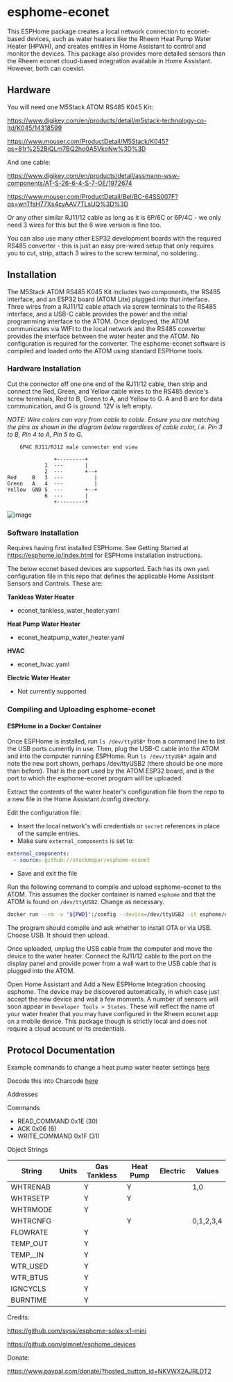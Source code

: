 # esphome-econet

This ESPHome package creates a local network connection to econet-based devices, such as water heaters like the Rheem Heat Pump Water Heater (HPWH), and creates entities in Home Assistant to control and monitor the devices.  This package also provides more detailed sensors than the Rheem econet cloud-based integration available in Home Assistant.  However, both can coexist.

## Hardware ##

You will need one M5Stack ATOM RS485 K045 Kit:

https://www.digikey.com/en/products/detail/m5stack-technology-co-ltd/K045/14318599 

https://www.mouser.com/ProductDetail/M5Stack/K045?qs=81r%252BiQLm7BQ2ho0A5VkoNw%3D%3D

And one cable:

https://www.digikey.com/en/products/detail/assmann-wsw-components/AT-S-26-6-4-S-7-OE/1972674

https://www.mouser.com/ProductDetail/Bel/BC-64SS007F?qs=wnTfsH77Xs4cyAAV7TLsUQ%3D%3D

Or any other similar RJ11/12 cable as long as it is 6P/6C or 6P/4C - we only need 3 wires for this but the 6 wire version is fine too. 

You can also use many other ESP32 development boards with the required RS485 converter - this is just an easy pre-wired setup that only requires you to cut, strip, attach 3 wires to the screw terminal, no soldering. 

## Installation ##

The  M5Stack ATOM RS485 K045 Kit includes two components, the RS485 interface, and an ESP32 board (ATOM Lite) plugged into that interface.  Three wires from a RJ11/12 cable attach via screw terminals to the RS485 interface, and a USB-C cable provides the power and the initial programming interface to the ATOM.  Once deployed, the ATOM communicates via WIFI to the local network and the RS485 converter provides the interface between the water heater and the ATOM.  No configuration is required for the converter. The esphome-econet software is compiled and loaded onto the ATOM using standard ESPHome tools.

### Hardware Installation ###

Cut the connector off one one end of the RJ11/12 cable, then strip and connect the Red, Green, and Yellow cable wires to the RS485 device's screw terminals, Red to B, Green to A, and Yellow to G.  A and B are for data communication, and G is ground. 12V is left empty.

*NOTE: Wire colors can vary from cable to cable. Ensure you are matching the pins as shown in the diagram below regardless of cable color, i.e. Pin 3 to B, Pin 4 to A, Pin 5 to G.*

```
    6P4C RJ11/RJ12 male connector end view   
    
               +---------+
            1  ---       |
            2  ---       +--+      
Red     B   3  ---          |     
Green   A   4  ---          |        
Yellow  GND 5  ---       +--+
            6  ---       |
               +---------+
```
![image](https://github.com/kaijk/esphome-econet/assets/49624034/add8e296-1b95-407b-b94c-c751e91cd591)

### Software Installation ###

Requires having first installed ESPHome. See Getting Started at https://esphome.io/index.html for ESPHome installation instructions. 

The below econet based devices are supported.  Each has its own `yaml` configuration file in this repo that defines the applicable Home Assistant Sensors and Controls.  These are:

**Tankless Water Heater**

- econet_tankless_water_heater.yaml

**Heat Pump Water Heater**

- econet_heatpump_water_heater.yaml

**HVAC**

- econet_hvac.yaml

**Electric Water Heater**

- Not currently supported

### Compiling and Uploading esphome-econet ###

#### ESPHome in a Docker Container ####

Once ESPHome is installed, run `ls /dev/ttyUSB*` from a command line to list the USB ports currently in use.  Then, plug the USB-C cable into the ATOM and into the computer running ESPHome. 
Run `ls /dev/ttyUSB*` again and note the new port shown, perhaps /dev/ttyUSB2 (there should be one more than before).  That is the port used by the ATOM ESP32 board, and is the port to which the esphome-econet program will be uploaded.

Extract the contents of the water heater's configuration file from the repo to a new file in the Home Assistant /config directory.

Edit the configuration file:
- Insert the local network's wifi credentials or `secret` references in place of the sample entries.
- Make sure `external_components` is set to:

```yaml
external_components:
  - source: github://stockmopar/esphome-econet
```
- Save and exit the file

Run the following command to compile and upload esphome-econet to the ATOM.  This assumes the docker container is named `esphome` and that the ATOM is found on `/dev/ttyUSB2`. Change as necessary.
```bash
docker run --rm -v "${PWD}":/config --device=/dev/ttyUSB2 -it esphome/esphome run econet_heatpump_water_heater.yaml
```
The program should compile and ask whether to install OTA or via USB. Choose USB.  It should then upload.  

Once uploaded, unplug the USB cable from the computer and move the device to the water heater.  Connect the RJ11/12 cable to the port on the display panel and provide power from a wall wart to the USB cable that is plugged into the ATOM.

Open Home Assistant and Add a New ESPHome Integration choosing esphome.  The device may be discovered automatically, in which case just accept the new device and wait a few moments.  A number of sensors will soon appear in `Developer Tools > States`. These will reflect the name of your water heater that you may have configured in the Rheem econet app on a mobile device.  This package though is strictly local and does not require a cloud account or its credentials.

## Protocol Documentation ##

Example commands to change a heat pump water heater settings [here](https://github.com/stockmopar/esphome-econet/blob/main/m5atom-rs485-econet.yaml)

Decode this into Charcode [here](https://gchq.github.io/CyberChef/#recipe=From_Charcode('Space',16)Strings('Single%20byte',4,'Alphanumeric%20%2B%20punctuation%20(A)',false,false,false/disabled)&input=MHg4MCwgMHgwMCwgMHgxMiwgMHg4MCwgMHgwMCwgMHg4MCwgMHgwMCwgMHgwMywgMHg0MCwgMHgwMCwgMHgxMiwgMHgwMCwgMHgwMCwgMHgxRiwgMHgwMSwgMHgwMSwgMHgwMCwgMHgwNywgMHgwMCwgMHgwMCwgMHg1NywgMHg0OCwgMHg1NCwgMHg1MiwgMHg1MywgMHg0NSwgMHg1NCwgMHg1MCwgMHg0MiwgMHhGOCwgMHgwMCwgMHgwMCwgMHhFNCwgMHhFRQ)


Addresses

Commands
* READ_COMMAND 0x1E (30)
* ACK 0x06 (6)
* WRITE_COMMAND 0x1F (31)

Object Strings

| String        | Units         | Gas Tankless | Heat Pump    | Electric | Values     |
| ------------- | ------------- |------------- |------------- |--------- |------------|
| WHTRENAB      |               | Y            |Y             |          | 1,0        |
| WHTRSETP      |               | Y            |Y             |          |            |
| WHTRMODE      |               | Y            |              |          |            |
| WHTRCNFG      |               |              |Y             |          | 0,1,2,3,4  |
| FLOWRATE      |               | Y            |              |          |            |
| TEMP_OUT      |               | Y            |              |          |            |
| TEMP__IN      |               | Y            |              |          |            |
| WTR_USED      |               | Y            |              |          |            |
| WTR_BTUS      |               | Y            |              |          |            |
| IGNCYCLS      |               | Y            |              |          |            |
| BURNTIME      |               | Y            |              |          |            |

Credits:

https://github.com/syssi/esphome-solax-x1-mini

https://github.com/glmnet/esphome_devices

Donate:

https://www.paypal.com/donate/?hosted_button_id=NKVWX2AJRLDT2
